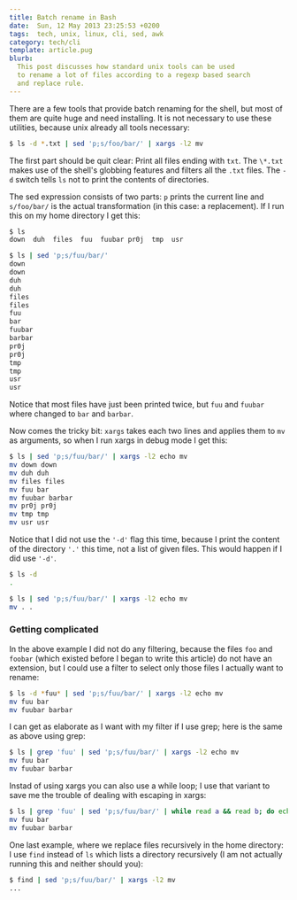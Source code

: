 ```yaml
---
title: Batch rename in Bash
date:  Sun, 12 May 2013 23:25:53 +0200
tags:  tech, unix, linux, cli, sed, awk
category: tech/cli
template: article.pug
blurb:
  This post discusses how standard unix tools can be used
  to rename a lot of files according to a regexp based search
  and replace rule.
---
```


There are a few tools that provide batch renaming for the shell,
but most of them are quite huge and need installing.
It is not necessary to use these utilities,
because unix already all tools necessary:

```bash
$ ls -d *.txt | sed 'p;s/foo/bar/' | xargs -l2 mv
```

The first part should be quit clear: Print all files ending with
`txt`.
The `\*.txt` makes use of the shell's globbing features
and filters all the `.txt` files.
The `-d` switch tells `ls` not to print the contents of directories.


The sed expression consists of two parts: `p` prints
the current line and `s/foo/bar/` is the actual transformation
(in this case: a replacement).
If I run this on my home directory I get this:

```bash
$ ls
down  duh  files  fuu  fuubar pr0j  tmp  usr

$ ls | sed 'p;s/fuu/bar/'
down
down
duh
duh
files
files
fuu
bar
fuubar
barbar
pr0j
pr0j
tmp
tmp
usr
usr
```

Notice that most files have just been printed twice,
but `fuu`  and `fuubar` where changed to `bar` and `barbar`.

Now comes the tricky bit: `xargs` takes each two lines
and applies them to `mv` as arguments,
so when I run xargs in debug mode I get this:

```bash
$ ls | sed 'p;s/fuu/bar/' | xargs -l2 echo mv
mv down down
mv duh duh
mv files files
mv fuu bar
mv fuubar barbar
mv pr0j pr0j
mv tmp tmp
mv usr usr
```

Notice that I did not use the `'-d'` flag this time,
because I print the content of the directory `'.'` this time,
not a list of given files.
This would happen if I did use `'-d'`.

```bash
$ ls -d
.

$ ls | sed 'p;s/fuu/bar/' | xargs -l2 echo mv
mv . .
```

### Getting complicated

In the above example I did not do any filtering,
because the files `foo` and `foobar`
(which existed before I began to write this article)
do not have an extension, but I could use a filter to select only those files I
actually want to rename:

```bash
$ ls -d *fuu* | sed 'p;s/fuu/bar/' | xargs -l2 echo mv
mv fuu bar
mv fuubar barbar
```

I can get as elaborate as I want with my filter if I use grep;
here is the same as above using grep:

```bash
$ ls | grep 'fuu' | sed 'p;s/fuu/bar/' | xargs -l2 echo mv
mv fuu bar
mv fuubar barbar
```

Instad of using xargs you can also use a while loop;
I use that variant to save me the trouble of dealing with escaping in xargs:

```bash
$ ls | grep 'fuu' | sed 'p;s/fuu/bar/' | while read a && read b; do echo mv "$a" "$b"; done
mv fuu bar
mv fuubar barbar
```

One last example, where we replace files recursively in the home directory:
I use `find` instead of `ls` which lists a directory recursively
(I am not actually running this and neither should you):

```bash
$ find | sed 'p;s/fuu/bar/' | xargs -l2 mv
...
```
